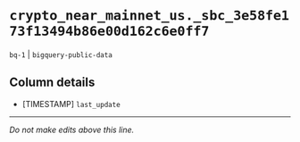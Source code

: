 # `crypto_near_mainnet_us._sbc_3e58fe173f13494b86e00d162c6e0ff7`
`bq-1` | `bigquery-public-data`

## Column details
* [TIMESTAMP] `last_update`

-------------------------------------------------------------------------------
*Do not make edits above this line.*
